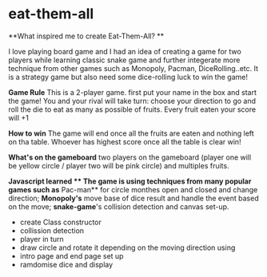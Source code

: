 # eat-them-all


**What inspired me to create Eat-Them-All? **

I love playing board game and I had an idea of creating a game for two players while learning classic snake game and further integerate more technique from other games such as Monopoly, Pacman, DiceRolling..etc. It is a strategy game but also need some dice-rolling luck to win the game!



**Game Rule**
This is a 2-player game. first put your name in the box and start the game! You and your rival will take turn: choose your direction to go and roll the die to eat as many as possible of fruits.  Every fruit eaten your score will +1


**How to win**
The game will end once all the fruits are eaten and nothing left on tha table.  Whoever has highest score once all the table is clear win!

**What's on the gameboard**
two players on the gameboard (player one will be yellow circle / player two will be pink circle) and multiples fruits.  




**Javascript learned **
The game is using techniques from many popular games such as** Pac-man** for circle monthes open and closed and change direction;  **Monopoly's** move base of dice result and handle the event based on the move; **snake-game**'s collision detection and canvas set-up.   

- create Class constructor 
- collission detection
- player in turn
- draw circle and rotate it depending on the moving direction using
- intro page and end page set up
- ramdomise dice and display

